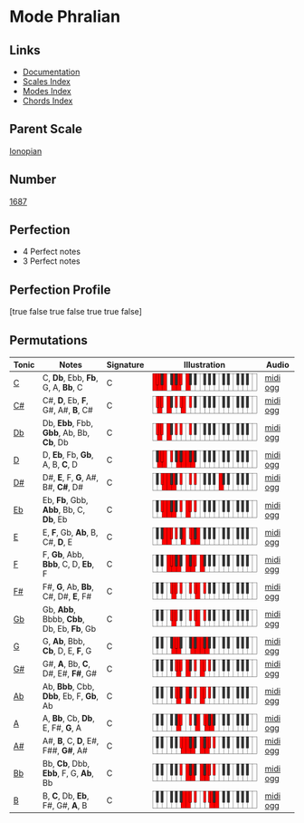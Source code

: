 # Mode Phralian

## Links

- [Documentation](index.md)
- [Scales Index](Scales.md)
- [Modes Index](Modes.md)
- [Chords Index](Chords.md)

## Parent Scale

[Ionopian](ScaleIonopian.md)

## Number

[1687](https://ianring.com/musictheory/scales/1687)

## Perfection

- 4 Perfect notes
- 3 Perfect notes

## Perfection Profile

[true false true false true true false]

## Permutations

| Tonic | Notes | Signature | Illustration | Audio |
|-------|-------|-----------|--------------|-------|
| [C](ModeCNaturalPhralian.md) | C, **Db**, Ebb, **Fb**, G, A, **Bb**, C | C | ![CNaturalPhralian](ModeCNaturalPhralian.png) | [midi](ModeCNaturalPhralian.mid) [ogg](ModeCNaturalPhralian.ogg) |
| [C#](ModeCSharpPhralian.md) | C#, **D**, Eb, **F**, G#, A#, **B**, C# | C | ![CSharpPhralian](ModeCSharpPhralian.png) | [midi](ModeCSharpPhralian.mid) [ogg](ModeCSharpPhralian.ogg) |
| [Db](ModeDFlatPhralian.md) | Db, **Ebb**, Fbb, **Gbb**, Ab, Bb, **Cb**, Db | C | ![DFlatPhralian](ModeDFlatPhralian.png) | [midi](ModeDFlatPhralian.mid) [ogg](ModeDFlatPhralian.ogg) |
| [D](ModeDNaturalPhralian.md) | D, **Eb**, Fb, **Gb**, A, B, **C**, D | C | ![DNaturalPhralian](ModeDNaturalPhralian.png) | [midi](ModeDNaturalPhralian.mid) [ogg](ModeDNaturalPhralian.ogg) |
| [D#](ModeDSharpPhralian.md) | D#, **E**, F, **G**, A#, B#, **C#**, D# | C | ![DSharpPhralian](ModeDSharpPhralian.png) | [midi](ModeDSharpPhralian.mid) [ogg](ModeDSharpPhralian.ogg) |
| [Eb](ModeEFlatPhralian.md) | Eb, **Fb**, Gbb, **Abb**, Bb, C, **Db**, Eb | C | ![EFlatPhralian](ModeEFlatPhralian.png) | [midi](ModeEFlatPhralian.mid) [ogg](ModeEFlatPhralian.ogg) |
| [E](ModeENaturalPhralian.md) | E, **F**, Gb, **Ab**, B, C#, **D**, E | C | ![ENaturalPhralian](ModeENaturalPhralian.png) | [midi](ModeENaturalPhralian.mid) [ogg](ModeENaturalPhralian.ogg) |
| [F](ModeFNaturalPhralian.md) | F, **Gb**, Abb, **Bbb**, C, D, **Eb**, F | C | ![FNaturalPhralian](ModeFNaturalPhralian.png) | [midi](ModeFNaturalPhralian.mid) [ogg](ModeFNaturalPhralian.ogg) |
| [F#](ModeFSharpPhralian.md) | F#, **G**, Ab, **Bb**, C#, D#, **E**, F# | C | ![FSharpPhralian](ModeFSharpPhralian.png) | [midi](ModeFSharpPhralian.mid) [ogg](ModeFSharpPhralian.ogg) |
| [Gb](ModeGFlatPhralian.md) | Gb, **Abb**, Bbbb, **Cbb**, Db, Eb, **Fb**, Gb | C | ![GFlatPhralian](ModeGFlatPhralian.png) | [midi](ModeGFlatPhralian.mid) [ogg](ModeGFlatPhralian.ogg) |
| [G](ModeGNaturalPhralian.md) | G, **Ab**, Bbb, **Cb**, D, E, **F**, G | C | ![GNaturalPhralian](ModeGNaturalPhralian.png) | [midi](ModeGNaturalPhralian.mid) [ogg](ModeGNaturalPhralian.ogg) |
| [G#](ModeGSharpPhralian.md) | G#, **A**, Bb, **C**, D#, E#, **F#**, G# | C | ![GSharpPhralian](ModeGSharpPhralian.png) | [midi](ModeGSharpPhralian.mid) [ogg](ModeGSharpPhralian.ogg) |
| [Ab](ModeAFlatPhralian.md) | Ab, **Bbb**, Cbb, **Dbb**, Eb, F, **Gb**, Ab | C | ![AFlatPhralian](ModeAFlatPhralian.png) | [midi](ModeAFlatPhralian.mid) [ogg](ModeAFlatPhralian.ogg) |
| [A](ModeANaturalPhralian.md) | A, **Bb**, Cb, **Db**, E, F#, **G**, A | C | ![ANaturalPhralian](ModeANaturalPhralian.png) | [midi](ModeANaturalPhralian.mid) [ogg](ModeANaturalPhralian.ogg) |
| [A#](ModeASharpPhralian.md) | A#, **B**, C, **D**, E#, F##, **G#**, A# | C | ![ASharpPhralian](ModeASharpPhralian.png) | [midi](ModeASharpPhralian.mid) [ogg](ModeASharpPhralian.ogg) |
| [Bb](ModeBFlatPhralian.md) | Bb, **Cb**, Dbb, **Ebb**, F, G, **Ab**, Bb | C | ![BFlatPhralian](ModeBFlatPhralian.png) | [midi](ModeBFlatPhralian.mid) [ogg](ModeBFlatPhralian.ogg) |
| [B](ModeBNaturalPhralian.md) | B, **C**, Db, **Eb**, F#, G#, **A**, B | C | ![BNaturalPhralian](ModeBNaturalPhralian.png) | [midi](ModeBNaturalPhralian.mid) [ogg](ModeBNaturalPhralian.ogg) |
